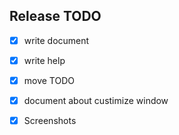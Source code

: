 
## Release TODO

- [x] write document
- [x] write help
- [x] move TODO
- [x] document about custimize window
- [x] Screenshots

